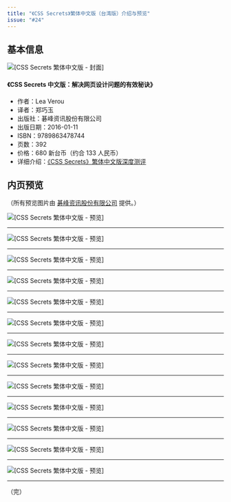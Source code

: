 ```yaml
---
title: "《CSS Secrets》繁体中文版（台湾版）介绍与预览"
issue: "#24"
---
```


## 基本信息

![[CSS Secrets 繁体中文版 - 封面]](http://www.gotop.com.tw/Waweb2004/WawebImages/BookXL/A447.jpg)

#### 《CSS Secrets 中文版：解决网页设计问题的有效秘诀》

* 作者：Lea Verou
* 译者：郑巧玉
* 出版社：碁峰资讯股份有限公司
* 出版日期：2016-01-11
* ISBN：9789863478744
* 页数：392
* 价格：680 新台币（约合 133 人民币）
* 详细介绍：[《CSS Secrets》繁体中文版深度测评](http://mp.weixin.qq.com/s?__biz=MzIyMjE0ODQ0OQ==&mid=402491044&idx=1&sn=7f7873060c1331e9cf4477b095aa7226#rd)

## 内页预览

（所有预览图片由 [碁峰资讯股份有限公司](http://books.gotop.com.tw/o_A447) 提供。）

![[CSS Secrets 繁体中文版 - 预览]](http://www.gotop.com.tw/waweb2004/WawebImages/BookCom/A447/9789863478744_b1.jpg)

***

![[CSS Secrets 繁体中文版 - 预览]](http://www.gotop.com.tw/waweb2004/WawebImages/BookCom/A447/9789863478744_b2.jpg)

***

![[CSS Secrets 繁体中文版 - 预览]](http://www.gotop.com.tw/waweb2004/WawebImages/BookCom/A447/9789863478744_b3.jpg)

***

![[CSS Secrets 繁体中文版 - 预览]](http://www.gotop.com.tw/waweb2004/WawebImages/BookCom/A447/9789863478744_b4.jpg)

***

![[CSS Secrets 繁体中文版 - 预览]](http://www.gotop.com.tw/waweb2004/WawebImages/BookCom/A447/9789863478744_b5.jpg)

***

![[CSS Secrets 繁体中文版 - 预览]](http://www.gotop.com.tw/waweb2004/WawebImages/BookCom/A447/9789863478744_b6.jpg)

***

![[CSS Secrets 繁体中文版 - 预览]](http://www.gotop.com.tw/waweb2004/WawebImages/BookCom/A447/9789863478744_b7.jpg)

***

![[CSS Secrets 繁体中文版 - 预览]](http://www.gotop.com.tw/waweb2004/WawebImages/BookCom/A447/9789863478744_b8.jpg)

***

![[CSS Secrets 繁体中文版 - 预览]](http://www.gotop.com.tw/waweb2004/WawebImages/BookCom/A447/9789863478744_b9.jpg)

***

![[CSS Secrets 繁体中文版 - 预览]](http://www.gotop.com.tw/waweb2004/WawebImages/BookCom/A447/9789863478744_b10.jpg)

***

![[CSS Secrets 繁体中文版 - 预览]](http://www.gotop.com.tw/waweb2004/WawebImages/BookCom/A447/9789863478744_b11.jpg)

***

![[CSS Secrets 繁体中文版 - 预览]](http://www.gotop.com.tw/waweb2004/WawebImages/BookCom/A447/9789863478744_b12.jpg)

***

![[CSS Secrets 繁体中文版 - 预览]](http://www.gotop.com.tw/waweb2004/WawebImages/BookCom/A447/9789863478744_b13.jpg)

***

（完）
